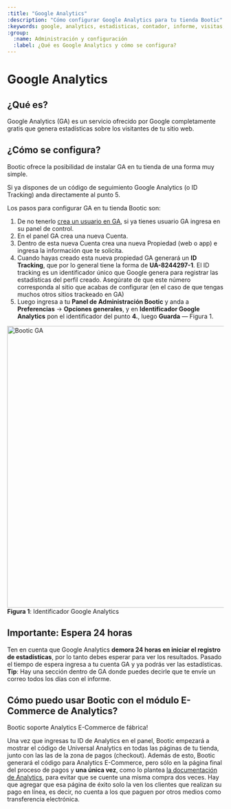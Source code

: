 ```yaml
---
:title: "Google Analytics"
:description: "Cómo configurar Google Analytics para tu tienda Bootic"
:keywords: google, analytics, estadisticas, contador, informe, visitas, tracking
:group:
  :name: Administración y configuración
  :label: ¿Qué es Google Analytics y cómo se configura?
---
```

# Google Analytics

## ¿Qué es?

Google Analytics (GA) es un servicio ofrecido por Google completamente gratis que genera estadísticas sobre los visitantes de tu sitio web.

## ¿Cómo se configura?

Bootic ofrece la posibilidad de instalar GA en tu tienda de una forma muy simple.

<div class="note info">
  Si ya dispones de un código de seguimiento Google Analytics (o ID Tracking) anda directamente al punto 5.
</div>

Los pasos para configurar GA en tu tienda Bootic son:

1. De no tenerlo [crea un usuario en GA][1], si ya tienes usuario GA ingresa en su panel de control.
2. En el panel GA crea una nueva Cuenta.
3. Dentro de esta nueva Cuenta crea una nueva Propiedad (web o app) e ingresa la información que te solicita.
4. Cuando hayas creado esta nueva propiedad GA generará un **ID Tracking**, que por lo general tiene la forma de **UA-8244297-1**. El ID tracking es un identificador único que Google genera para registrar las estadísticas del perfil creado. Asegúrate de que este número corresponda al sitio que acabas de configurar (en el caso de que tengas muchos otros sitios trackeado en GA)
5. Luego ingresa a tu **Panel de Administración Bootic** y anda a **Preferencias** &rarr; **Opciones generales**, y en **Identificador Google Analytics** pon el identificador del punto **4.**, luego **Guarda** — Figura 1.

<div class="captura">
  <div class="c-contenido">
    <img src="/img/admin/Bootic-GA.png" width="656" alt="Bootic GA" />
  </div>
  <div class="c-pie">
    <strong>Figura 1</strong>: Identificador Google Analytics
  </div>
</div>

## Importante: Espera 24 horas

Ten en cuenta que Google Analytics **demora 24 horas en iniciar el registro de estadísticas**, por lo tanto debes esperar para ver los resultados. Pasado el tiempo de espera ingresa a tu cuenta GA y ya podrás ver las estadísticas. **Tip**: Hay una sección dentro de GA donde puedes decirle que te envíe un correo todos los días con el informe.

## Cómo puedo usar Bootic con el módulo E-Commerce de Analytics?

Bootic soporte Analytics E-Commerce de fábrica!

Una vez que ingresas tu ID de Analytics en el panel, Bootic empezará a mostrar el código de Universal Analytics en todas las páginas de tu tienda, junto con las las de la zona de pagos (checkout). Además de esto, Bootic generará el código para Analytics E-Commerce, pero sólo en la página final del proceso de pagos y **una única vez**, como lo plantea [la documentación de Analytics](https://developers.google.com/analytics/devguides/collection/analyticsjs/ecommerce#implementation), para evitar que se cuente una misma compra dos veces. Hay que agregar que esa página de éxito solo la ven los clientes que realizan su pago en línea, es decir, no cuenta a los que paguen por otros medios como transferencia electrónica.

[1]: http://www.google.com/analytics/
